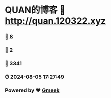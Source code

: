 # QUAN的博客 :link: http://quan.120322.xyz 
### :page_facing_up: [8](http://quan.120322.xyz/tag.html) 
### :speech_balloon: 2 
### :hibiscus: 3341 
### :alarm_clock: 2024-08-05 17:27:49 
### Powered by :heart: [Gmeek](https://github.com/Meekdai/Gmeek)
